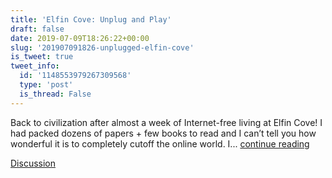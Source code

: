 ```yaml
---
title: 'Elfin Cove: Unplug and Play'
draft: false
date: 2019-07-09T18:26:22+00:00
slug: '201907091826-unplugged-elfin-cove'
is_tweet: true
tweet_info:
  id: '1148553979267309568'
  type: 'post'
  is_thread: False
---
```




Back to civilization after almost a week of Internet-free living at Elfin Cove! I had packed dozens of papers + few books to read and I can’t tell you how wonderful it is to completely cutoff the online world. I... [continue reading](urls[0])

[Discussion](https://x.com/sytelus/status/1148553979267309568)
